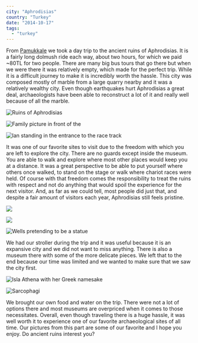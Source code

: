 ```yaml
---
city: "Aphrodisias"
country: "Turkey"
date: "2014-10-17"
tags:
  - "turkey"
---
```


From [Pamukkale](http://youngmodernmama.com/2014/10/traveling-abroad-pamukkale/ "Traveling Abroad: Pamukkale") we took a day trip to the ancient ruins of Aphrodisias. It is a fairly long dolmush ride each way, about two hours, for which we paid ~80TL for two people. There are many big bus tours that go there but when we were there it was relatively empty, which made for the perfect trip. While it is a difficult journey to make it is incredibly worth the hassle. This city was composed mostly of marble from a large quarry nearby and it was a relatively wealthy city. Even though earthquakes hurt Aphrodisias a great deal, archaeologists have been able to reconstruct a lot of it and really well because of all the marble.

![Ruins of Aphrodisias](images/10257097_10100612594886934_3102461613565692220_o.webp)

![Family picture in front of the ](images/10372962_10100612594926854_7838770440303923386_o.webp)

![Ian standing in the entrance to the race track](images/10348790_10100612593235244_5565654070036035765_o.webp)

It was one of our favorite sites to visit due to the freedom with which you are left to explore the city. There are no guards except inside the museum. You are able to walk and explore where most other places would keep you at a distance. It was a great perspective to be able to put yourself where others once walked, to stand on the stage or walk where chariot races were held. Of course with that freedom comes the responsibility to treat the ruins with respect and not do anything that would spoil the experience for the next visitor. And, as far as we could tell, most people did just that, and despite a fair amount of visitors each year, Aphrodisias still feels pristine.

![ ](images/10010189_10100612594602504_7037608416473061047_o-1.webp)

![ ](images/10339268_10100612593504704_2886118472340502449_o.webp)

![Wells pretending to be a statue](images/10357737_10100612595211284_9065516936186951050_o-1.webp)

We had our stroller during the trip and it was useful because it is an expansive city and we did not want to miss anything. There is also a museum there with some of the more delicate pieces. We left that to the end because our time was limited and we wanted to make sure that we saw the city first.

![Isla Athena with her Greek namesake](images/10357698_10100612593589534_9058399154384422552_o.webp)

![Sarcophagi](images/10298523_10100612593839034_4137074300677359035_o.webp)

We brought our own food and water on the trip. There were not a lot of options there and most museums are overpriced when it comes to those necessitates. Overall, even though traveling there is a huge hassle, it was well worth it to experience one of our favorite archaeological sites of all time. Our pictures from this part are some of our favorite and I hope you enjoy. Do ancient ruins interest you?
